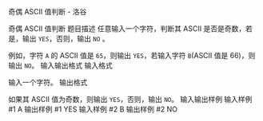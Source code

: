 



奇偶 ASCII 值判断 - 洛谷














奇偶 ASCII 值判断
题目描述
任意输入一个字符，判断其 ASCII 是否是奇数，若是，输出 `YES`，否则，输出 `NO` 。

例如，字符 `A` 的 ASCII 值是 `65`，则输出 `YES`，若输入字符 `B`(ASCII 值是 $66$)，则输出 `NO`。
输入输出格式
输入格式

输入一个字符。
输出格式

如果其 ASCII 值为奇数，则输出 `YES`，否则，输出 `NO`。
输入输出样例
输入样例 #1
A
输出样例 #1
YES
输入样例 #2
B
输出样例 #2
NO






